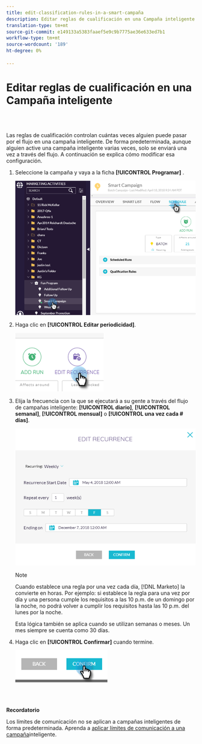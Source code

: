 ```yaml
---
title: edit-classification-rules-in-a-smart-campaña
description: Editar reglas de cualificación en una Campaña inteligente
translation-type: tm+mt
source-git-commit: e149133a5383faaef5e9c9b7775ae36e633ed7b1
workflow-type: tm+mt
source-wordcount: '189'
ht-degree: 0%

---
```



# Editar reglas de cualificación en una Campaña inteligente

<br> 

Las reglas de cualificación controlan cuántas veces alguien puede pasar por el flujo en una campaña inteligente. De forma predeterminada, aunque alguien active una campaña inteligente varias veces, solo se enviará una vez a través del flujo. A continuación se explica cómo modificar esa configuración.

1. Seleccione la campaña y vaya a la ficha **[!UICONTROL Programar]** .

   ![Imagen uno](/help/sky/assets/smart-campaigns/edit-qualification-rules-in-a-smart-campaign/edit-qualification-rules-in-a-smart-campaign-1.png)

1. Haga clic en **[!UICONTROL Editar periodicidad]**.

   ![Imagen dos](/help/sky/assets/smart-campaigns/edit-qualification-rules-in-a-smart-campaign/edit-qualification-rules-in-a-smart-campaign-2.png)

1. Elija la frecuencia con la que se ejecutará a su gente a través del flujo de campañas inteligente: **[!UICONTROL diario]**, **[!UICONTROL semanal]**, **[!UICONTROL mensual]** o **[!UICONTROL una vez cada # días]**.

   ![Imagen tres](/help/sky/assets/smart-campaigns/edit-qualification-rules-in-a-smart-campaign/edit-qualification-rules-in-a-smart-campaign-3.png)

   >[!NOTE]
   >
   >Cuando establece una regla por una vez cada día, [!DNL Marketo] la convierte en horas. Por ejemplo: si establece la regla para una vez por día y una persona cumple los requisitos a las 10 p.m. de un domingo por la noche, no podrá volver a cumplir los requisitos hasta las 10 p.m. del lunes por la noche.
   >
   >Esta lógica también se aplica cuando se utilizan semanas o meses. Un mes siempre se cuenta como 30 días.

1. Haga clic en **[!UICONTROL Confirmar]** cuando termine.

   ![Imagen Cuatro](/help/sky/assets/smart-campaigns/edit-qualification-rules-in-a-smart-campaign/edit-qualification-rules-in-a-smart-campaign-4.png)

<br> 

**Recordatorio**

Los límites de comunicación no se aplican a campañas inteligentes de forma predeterminada. Aprenda a [aplicar límites de comunicación a una campaña](https://docs.marketo.com/display/DOCS/Apply+Communication+Limits+to+Smart+Campaign)inteligente.
